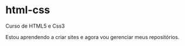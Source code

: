 # html-css
 Curso de HTML5 e Css3

 Estou aprendendo a criar sites e agora vou gerenciar meus repositórios.
 

